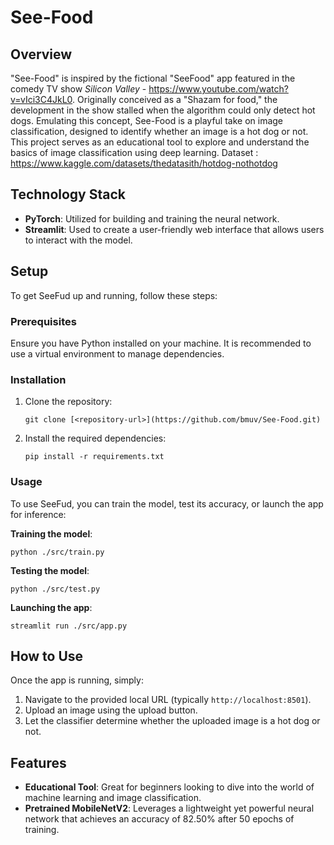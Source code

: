 # See-Food

## Overview
"See-Food" is inspired by the fictional "SeeFood" app featured in the comedy TV show *Silicon Valley* - https://www.youtube.com/watch?v=vIci3C4JkL0. Originally conceived as a "Shazam for food," the development in the show stalled when the algorithm could only detect hot dogs. Emulating this concept, See-Food is a playful take on image classification, designed to identify whether an image is a hot dog or not. This project serves as an educational tool to explore and understand the basics of image classification using deep learning.
Dataset : https://www.kaggle.com/datasets/thedatasith/hotdog-nothotdog

## Technology Stack
- **PyTorch**: Utilized for building and training the neural network.
- **Streamlit**: Used to create a user-friendly web interface that allows users to interact with the model.

## Setup
To get SeeFud up and running, follow these steps:

### Prerequisites
Ensure you have Python installed on your machine. It is recommended to use a virtual environment to manage dependencies.

### Installation
1. Clone the repository:
   ```
   git clone [<repository-url>](https://github.com/bmuv/See-Food.git)
   ```
2. Install the required dependencies:
   ```
   pip install -r requirements.txt
   ```

### Usage
To use SeeFud, you can train the model, test its accuracy, or launch the app for inference:

 **Training the model**:
  ```
  python ./src/train.py
  ```
 **Testing the model**:
  ```
  python ./src/test.py
  ```
 **Launching the app**:
  ```
  streamlit run ./src/app.py
  ```

## How to Use
Once the app is running, simply:
1. Navigate to the provided local URL (typically `http://localhost:8501`).
2. Upload an image using the upload button.
3. Let the classifier determine whether the uploaded image is a hot dog or not.

## Features
- **Educational Tool**: Great for beginners looking to dive into the world of machine learning and image classification.
- **Pretrained MobileNetV2**: Leverages a lightweight yet powerful neural network that achieves an accuracy of 82.50% after 50 epochs of training.
